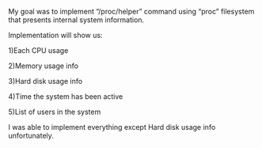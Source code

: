 My goal was to implement “/proc/helper” command using “proc” filesystem that presents internal system information.

Implementation will show us:

1)Each CPU usage

2)Memory usage info

3)Hard disk usage info

4)Time the system has been active

5)List of users in the system

I was able to implement everything except Hard disk usage info unfortunately.
